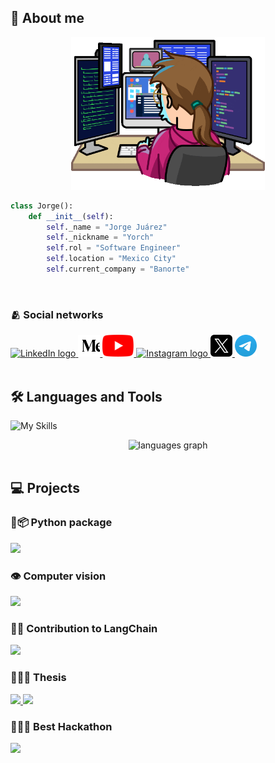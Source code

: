 <h2 align="left">👤 About me</h2>

<div align="center">
  <img width="310" src="./assets/dev.gif" alt="Developer GIF"/>
</div>

```python
class Jorge():
    def __init__(self):
        self._name = "Jorge Juárez"
        self._nickname = "Yorch"
        self.rol = "Software Engineer"
        self.location = "Mexico City"
        self.current_company = "Banorte"
```

<br>

<div align="left">
  <h3>🫂 Social networks</h3>
  <a href="https://linkedin.com/in/jorge-jrzz" target="_blank">
    <img src="https://skillicons.dev/icons?i=linkedin" 
    height="35" alt="LinkedIn logo"  />
  </a>
  <a href="https://medium.com/@jorgejrzz" target="_blank">
    <img src="./assets/medium_icon.svg"
    height="35" alt="Medium logo"  />
  </a>
  <a href="https://www.youtube.com/@jorge-jrzz" target="_blank">
    <img src="./assets/youtube_logo.png" 
    height="35" alt="youtube logo"  />
  </a>
  <a href="https://instagram.com/jorgejrzz" target="_blank">
    <img src="https://skillicons.dev/icons?i=instagram" 
    height="35" alt="Instagram logo"  />
  </a>
  <a href="https://x.com/jorge_jrzz" target="_blank">
    <img src="./assets/x_logo.svg" 
    height="35" alt="Instagram logo"  />
  </a>
  <a href="https://t.me/BAZKETO" target="_blank">
    <img src="./assets/telegram_logo.svg"
    height="35" alt="telegram logo"  />
  </a>
</div>

<br>

<h2 align="left"> 🛠 Languages and Tools</h2>

![My Skills](https://skillicons.dev/icons?i=python,java,js,dart,c,bash,aws,azure,gcp,mysql,mongodb,sqlite,redis,linux,docker,git,github,githubactions,react,flutter,spring,flask,latex,vscode,vite,vercel,raspberrypi,figma)

<div align="center">
  <img src="https://github-readme-stats.vercel.app/api/top-langs/?username=jorge-jrzz&layout=compact&hide=ShaderLab,VHDL,c%23,jupyter%20notebook" alt="languages graph"/>
</div>

<br>

<div align="left">
  <h2>💻 Projects</h2>

  <h3>🐍📦 Python package</h3>
  <a href="https://github.com/jorge-jrzz/Pynani">
    <img src="https://github-readme-stats.vercel.app/api/pin/?username=jorge-jrzz&repo=Pynani" />
  </a>

  <h3>👁️ Computer vision</h3>
  <a href="https://github.com/jorge-jrzz/ear_segmentation">
    <img src="https://github-readme-stats.vercel.app/api/pin/?username=jorge-jrzz&repo=ear_segmentation" />
  </a>

  <h3>🦜🔗 Contribution to LangChain</h3>
  <a href="https://github.com/langchain-ai/langchain-google/pull/688">
    <img src="https://github-readme-stats.vercel.app/api/pin/?username=langchain-ai&repo=langchain-google&show_owner=true" />
  </a>

  <h3>👨🏽‍🎓 Thesis</h3>
  <a href="https://github.com/jorge-jrzz/zolkin-frontend">
    <img src="https://github-readme-stats.vercel.app/api/pin/?username=jorge-jrzz&repo=zolkin-frontend" />
  </a>
  <a href="https://github.com/jorge-jrzz/zolkin-backend">
    <img src="https://github-readme-stats.vercel.app/api/pin/?username=jorge-jrzz&repo=zolkin-backend" />
  </a>

  <h3>🏊🏽‍♂️ Best Hackathon</h3>
  <a href="https://github.com/jorge-jrzz/Hackathon_SmartNorte">
    <img src="https://github-readme-stats.vercel.app/api/pin/?username=jorge-jrzz&repo=Hackathon_SmartNorte" />
  </a>
</div>
